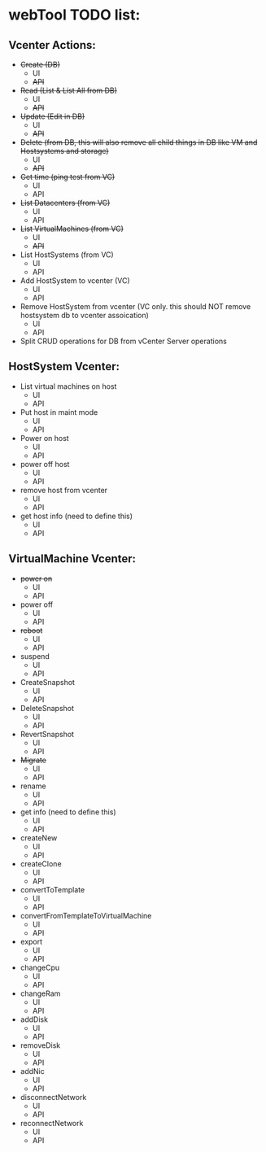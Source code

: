 webTool TODO list:
===================

Vcenter Actions:
----------------
+ ~~Create (DB)~~
  + UI
  + ~~API~~
+ ~~Read (List & List All from DB)~~
  + UI
  + ~~API~~
+ ~~Update (Edit in DB)~~
  + UI
  + ~~API~~
+ ~~Delete (from DB, this will also remove all child things in DB like VM and Hostsystems and storage)~~
  + UI
  + ~~API~~
+ ~~Get time (ping test from VC)~~
  + UI
  + API
+ ~~List Datacenters (from VC)~~
  + UI
  + API
+ ~~List VirtualMachines (from VC)~~
  + UI
  + ~~API~~
+ List HostSystems (from VC)
  + UI
  + API
+ Add HostSystem to vcenter (VC)
  + UI
  + API
+ Remove HostSystem from vcenter (VC only. this should NOT remove hostsystem db to vcenter assoication)
  + UI
  + API
+ Split CRUD operations for DB from vCenter Server operations

HostSystem Vcenter:
-------------------
+ List virtual machines on host
  + UI
  + API
+ Put host in maint mode
  + UI
  + API
+ Power on host
  + UI
  + API
+ power off host
  + UI
  + API
+ remove host from vcenter
  + UI
  + API
+ get host info (need to define this)
  + UI
  + API


VirtualMachine Vcenter:
-----------------------
+ ~~power on~~
  + UI
  + API
+ power off
  + UI
  + API
+ ~~reboot~~
  + UI
  + API
+ suspend
  + UI
  + API
+ CreateSnapshot
  + UI
  + API
+ DeleteSnapshot
  + UI
  + API
+ RevertSnapshot
  + UI
  + API
+ ~~Migrate~~
  + UI
  + API
+ rename
  + UI
  + API
+ get info (need to define this)
  + UI
  + API
+ createNew
  + UI
  + API
+ createClone
  + UI
  + API
+ convertToTemplate
  + UI
  + API
+ convertFromTemplateToVirtualMachine
  + UI
  + API
+ export
  + UI
  + API
+ changeCpu
  + UI
  + API
+ changeRam
  + UI
  + API
+ addDisk
  + UI
  + API
+ removeDisk
  + UI
  + API
+ addNic
  + UI
  + API
+ disconnectNetwork
  + UI
  + API
+ reconnectNetwork
  + UI
  + API
